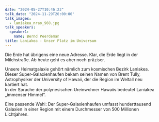 ```yaml
---
date: "2024-05-27T10:46:23"
talk_date: "2024-11-29T20:00:00"
talk_images:
  - laniakea_nrao_960.jpg
talk_speakers:
  speaker1:
    name: Bernd Peerdeman
title: Laniakea - Unser Platz im Universum
---
```


Die Erde hat übrigens eine neue Adresse. Klar, die Erde liegt in der Milchstraße. Ab heute geht es aber noch präziser.

Unsere Heimatgalaxie gehört nämlich zum kosmischen Bezirk Laniakea.
Dieser Super-Galaxienhaufen bekam seinen Namen von Brent Tully, Astrophysiker der University of Hawaii, der die Region im Weltall neu kartiert hat.  
In der Sprache der polynesischen Ureinwohner Hawaiis bedeutet Laniakea „immenser Himmel”.

Eine passende Wahl: Der Super-Galaxienhaufen umfasst hunderttausend Galaxien in einer Region mit einem Durchmesser von 500 Millionen Lichtjahren.
